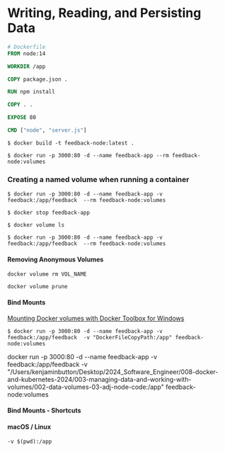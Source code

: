 # Writing, Reading, and Persisting Data

```dockerfile
# Dockerfile
FROM node:14

WORKDIR /app

COPY package.json .

RUN npm install

COPY . .

EXPOSE 80

CMD ["node", "server.js"]
```

```shell
$ docker build -t feedback-node:latest .

$ docker run -p 3000:80 -d --name feedback-app --rm feedback-node:volumes
```

### Creating a named volume when running a container

```shell
$ docker run -p 3000:80 -d --name feedback-app -v feedback:/app/feedback  --rm feedback-node:volumes

$ docker stop feedback-app

$ docker volume ls

$ docker run -p 3000:80 -d --name feedback-app -v feedback:/app/feedback  --rm feedback-node:volumes
```

#### Removing Anonymous Volumes
```shell
docker volume rm VOL_NAME

docker volume prune
```

#### Bind Mounts

[Mounting Docker volumes with Docker Toolbox for Windows](https://headsigned.com/posts/mounting-docker-volumes-with-docker-toolbox-for-windows/)

```shell
$ docker run -p 3000:80 -d --name feedback-app -v feedback:/app/feedback  -v "DockerFileCopyPath:/app" feedback-node:volumes
```

docker run -p 3000:80 -d --name feedback-app -v feedback:/app/feedback  -v "/Users/kenjaminbutton/Desktop/2024_Software_Engineer/008-docker-and-kubernetes-2024/003-managing-data-and-working-with-volumes/002-data-volumes-03-adj-node-code:/app" feedback-node:volumes

#### Bind Mounts - Shortcuts

#### macOS / Linux
```shell
-v $(pwd):/app
```

